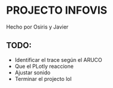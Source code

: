 # PROJECTO INFOVIS

Hecho por Osiris y Javier

## TODO:

- Identificar el trace según el ARUCO
- Que el PLotly reaccione
- Ajustar sonido
- Terminar el projecto lol